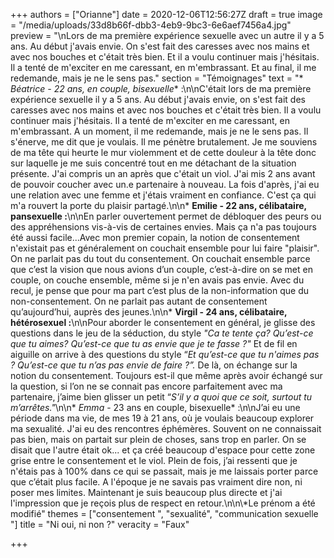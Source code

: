 +++
authors = ["Orianne"]
date = 2020-12-06T12:56:27Z
draft = true
image = "/media/uploads/33d8b66f-dbb3-4eb9-9bc3-6e6aef7456a4.jpg"
preview = "\nLors de ma première expérience sexuelle avec un autre il y a 5 ans. Au début j'avais envie. On s'est fait des caresses avec nos mains et avec nos bouches et c'était très bien. Et il a voulu continuer mais j'hésitais. Il a tenté de m'exciter en me caressant, en m'embrassant. Et au final, il me redemande, mais je ne le sens pas."
section = "Témoignages"
text = "* **Béatrice* - 22 ans, en couple, bisexuelle** :\n\nC'était lors de ma première expérience sexuelle il y a 5 ans. Au début j'avais envie, on s'est fait des caresses avec nos mains et avec nos bouches et c'était très bien. Il a voulu continuer mais j'hésitais. Il a tenté de m'exciter en me caressant, en m'embrassant. A un moment, il me redemande, mais je ne le sens pas. Il s'énerve, me dit que je voulais. Il me pénètre brutalement. Je me souviens de ma tête qui heurte le mur violemment et de cette douleur à la tête donc sur laquelle je me suis concentré tout en me détachant de la situation présente. J'ai compris un an après que c'était un viol. J'ai mis 2 ans avant de pouvoir coucher avec un.e partenaire à nouveau. La fois d'après, j'ai eu une relation avec une femme et j'étais vraiment en confiance. C'est ça qui m'a rouvert la porte du plaisir partagé.\n\n* **Emilie - 22 ans, célibataire, pansexuelle :**\n\nEn parler ouvertement permet de débloquer des peurs ou des appréhensions vis-à-vis de certaines envies. Mais ça n'a pas toujours été aussi facile...Avec mon premier copain, la notion de consentement n'existait pas et généralement on couchait ensemble pour lui faire \"plaisir\". On ne parlait pas du tout du consentement. On couchait ensemble parce que c’est la vision que nous avions d’un couple, c’est-à-dire on se met en couple, on couche ensemble, même si je n'en avais pas envie. Avec du recul, je pense que pour ma part  c’est plus de la non-information que du non-consentement. On ne parlait pas autant de consentement qu’aujourd’hui, auprès des jeunes.\n\n* **Virgil - 24 ans, célibataire, hétérosexuel :**\n\nPour aborder le consentement en général, je glisse des questions dans le jeu de la séduction, du style _\"Ca te tente ça? Qu’est-ce que tu aimes? Qu’est-ce que tu as envie que je te fasse ?\"_ Et de fil en aiguille on arrive à des questions du style “_Et qu’est-ce que tu n'aimes pas ? Qu’est-ce que tu n’as pas envie de faire ?”._ De là, on échange sur la notion du consentement. Toujours est-il que même après avoir échangé sur la question, si l’on ne se connait pas encore parfaitement avec ma partenaire, j’aime bien glisser un petit “_S’il y a quoi que ce soit, surtout tu m’arrêtes.\"_\n\n* _Emma_ - 23 ans en couple, bisexuelle* :\n\nJ’ai eu une période dans ma vie, de mes 19 à 21 ans, où je voulais beaucoup explorer ma sexualité. J'ai eu des  rencontres éphémères. Souvent on ne connaissait pas bien, mais on partait sur plein de choses, sans trop en parler. On se disait que l'autre était ok... et ça créé beaucoup d'espace pour cette zone grise entre le consentement et le viol. Plein de fois, j’ai ressenti que je n'étais pas à 100% dans ce qui se passait, mais je me laissais porter parce que c’était plus facile. A l'époque je ne savais pas vraiment dire non, ni poser mes limites. Maintenant je suis beaucoup plus directe et j'ai l'impression que je reçois plus de respect en retour.\n\n\\*Le prénom a été modifié"
themes = ["consentement ", "sexualité", "communication sexuelle "]
title = "Ni oui, ni non ?"
veracity = "Faux"

+++

